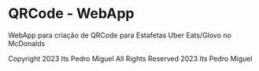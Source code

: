 # QRCode - WebApp

WebApp para criação de QRCode para Estafetas Uber Eats/Glovo no McDonalds


Copyright 2023 Its Pedro Miguel
All Rights Reserved 2023 Its Pedro Miguel
